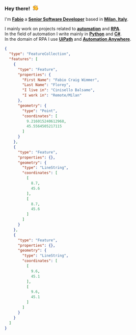 ### Hey there!&ensp;![](/docs/images/hello.gif)

I'm <ins>**Fabio**</ins> a <ins>**Senior Software Developer**</ins> based in <ins>**Milan, Italy**</ins>.<br>

I mainly work on projects related to <ins>**automation**</ins> and <ins>**RPA**</ins>.<br>
In the field of automation I write mainly  in <ins>**Python**</ins> and <ins>**C#**</ins>. <br>
In the domain of RPA I use [<ins>**UiPath**</ins>][CERTIFICATE] and <ins>**Automation Anywhere**</ins>.

```geojson
{
  "type": "FeatureCollection",
  "features": [
    {
      "type": "Feature",
      "properties": {
        "First Name": "Fabio Craig Wimmer",
        "Last Name": "Florey",
        "I live in": "Cinisello Balsamo",
        "I work in": "Remote/Milan"
      },
      "geometry": {
        "type": "Point",
        "coordinates": [
          9.216015240612968,
          45.5564505217115
        ]
      }
    },
    {
      "type": "Feature",
      "properties": {},
      "geometry": {
        "type": "LineString",
        "coordinates": [
          [
            8.7,
            45.6
          ],
          [
            8.7,
            45.6
          ]
        ]
      }
    },
    {
      "type": "Feature",
      "properties": {},
      "geometry": {
        "type": "LineString",
        "coordinates": [
          [
            9.6,
            45.1
          ],
          [
            9.6,
            45.1
          ]
        ]
      }
    }
  ]
}
```

[CERTIFICATE]: /docs/images/UiPath%20Certified%20Advanced%20RPA%20Developer%20v1.0%20certificate.pdf
